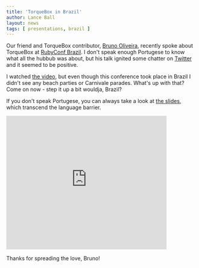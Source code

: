 ```yaml
---
title: 'TorqueBox in Brazil'
author: Lance Ball
layout: news
tags: [ presentations, brazil ]
---
```


[Bruno Oliveira]: https://github.com/abstractj
[RubyConf Brazil]: http://www.rubyconf.com.br/en/talks/bruno-oliveira-abstractj-73.html
[Twitter]: https://twitter.com/#!/leohackin/status/132513585032204288
[the video]: http://www.eventials.com/rubyconfbr/recorded/M2UzZTJkMzY2MzdiNTg2NTUxNWM1MzI3NWY1YjRhMzYjIzM5OQ_3D_3D
[the slides]: http://www.slideshare.net/bruno.abstractj/torquebox-ultrapassando-a-fronteira-entre-java-e-ruby


Our friend and TorqueBox contributor, [Bruno Oliveira], recently
spoke about TorqueBox at [RubyConf Brazil]. I don't speak enough Portugese
to know what all the hubbub was about, but his talk ignited some chatter
on [Twitter] and it seemed to be positive. 

I watched [the video], but even though this conference took place in Brazil
I didn't see any beach parties or Carnivale parades. What's up with that?
Come on now - step it up a bit wouldja, Brazil?

If you don't speak Portugese, you can always take a look at [the slides],
which transcend the language barrier.

<div style="width:425px;margin-bottom:15px" id="__ss_10030084"><iframe src="http://www.slideshare.net/slideshow/embed_code/10030084?rel=0" width="425" height="355" frameborder="0" marginwidth="0" marginheight="0" scrolling="no"></iframe></div>

Thanks for spreading the love, Bruno!
